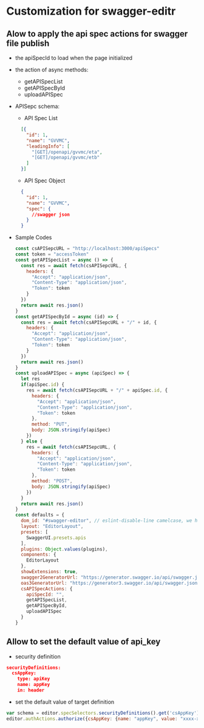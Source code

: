 # Customization for swagger-editr

## Alow to apply the api spec actions for swagger file publish


* the apiSpecId to load when the page initialized
* the action of async methods:
  * getAPISpecList
  * getAPISpecById
  * uploadAPISpec

* APISepc schema:
  * API Spec List
  ```json
    [{
      "id": 1,
      "name": "GVVMC",
      "leadingInfo": [
        "[GET]/openapi/gvvmc/eta",
        "[GET]/openapi/gvvmc/etb"
      ]
    }]
  ```
  * API Spec Object
  ```json
    {
      "id": 1,
      "name": "GVVMC",
      "spec": {
        //swagger json
      }
    }
  ```
* Sample Codes
  ```javascript
  const csAPISepcURL = "http://localhost:3000/apiSpecs"
  const token = "accessToken"
  const getAPISpecList = async () => {
    const res = await fetch(csAPISepcURL, {
      headers: {
        "Accept": "application/json",
        "Content-Type": "application/json",
        "Token": token
      }
    })
    return await res.json()
  }
  const getAPISpecById = async (id) => {
    const res = await fetch(csAPISepcURL + "/" + id, {
      headers: {
        "Accept": "application/json",
        "Content-Type": "application/json",
        "Token": token
      }
    })
    return await res.json()
  }
  const uploadAPISpec = async (apiSpec) => {
    let res
    if(apiSpec.id) {
      res = await fetch(csAPISepcURL + "/" + apiSpec.id, {
        headers: {
          "Accept": "application/json",
          "Content-Type": "application/json",
          "Token": token
        },
        method: "PUT",
        body: JSON.stringify(apiSpec)
      })
    } else {
      res = await fetch(csAPISepcURL, {
        headers: {
          "Accept": "application/json",
          "Content-Type": "application/json",
          "Token": token
        },
        method: "POST",
        body: JSON.stringify(apiSpec)
      })
    }
    return await res.json()
  }
  const defaults = {
    dom_id: "#swagger-editor", // eslint-disable-line camelcase, we have this prop for legacy reasons.
    layout: "EditorLayout",
    presets: [
      SwaggerUI.presets.apis
    ],
    plugins: Object.values(plugins),
    components: {
      EditorLayout
    },
    showExtensions: true,
    swagger2GeneratorUrl: "https://generator.swagger.io/api/swagger.json",
    oas3GeneratorUrl: "https://generator3.swagger.io/api/swagger.json",
    csAPISpecActions: {
      apiSpecId: "",
      getAPISpecList,
      getAPISpecById,
      uploadAPISpec
    }
  }
  ```

## Allow to set the default value of api_key

* security definition

```json
securityDefinitions:
  csAppKey:
    type: apiKey
    name: appKey
    in: header
```

* set the default value of target definition

```javascript
var schema = editor.specSelectors.securityDefinitions().get('csAppKey');
editor.authActions.authorize({csAppKey: {name: "appKey", value: "xxxx-xxxx-xxxx-xxxx-xxxxxxxxxxxxxx", schema}})
```
